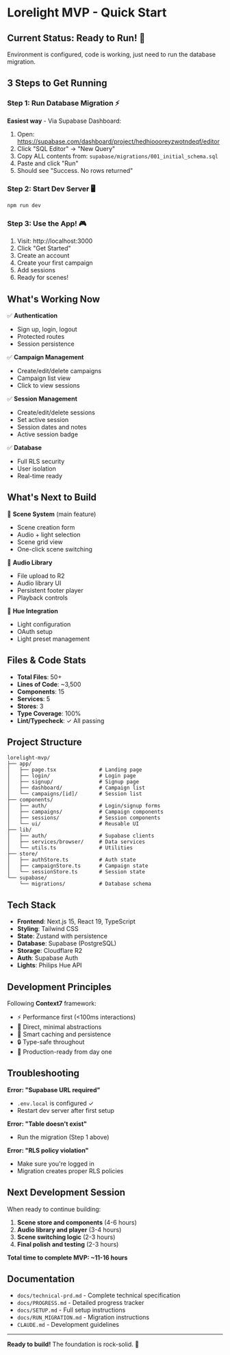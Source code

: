 # Lorelight MVP - Quick Start

## Current Status: Ready to Run! 🚀

Environment is configured, code is working, just need to run the database migration.

## 3 Steps to Get Running

### Step 1: Run Database Migration ⚡

**Easiest way** - Via Supabase Dashboard:

1. Open: https://supabase.com/dashboard/project/hedhioooreyzwotndeqf/editor
2. Click "SQL Editor" → "New Query"
3. Copy ALL contents from: `supabase/migrations/001_initial_schema.sql`
4. Paste and click "Run"
5. Should see "Success. No rows returned"

### Step 2: Start Dev Server 🖥️

```bash
npm run dev
```

### Step 3: Use the App! 🎮

1. Visit: http://localhost:3000
2. Click "Get Started"
3. Create an account
4. Create your first campaign
5. Add sessions
6. Ready for scenes!

## What's Working Now

✅ **Authentication**
- Sign up, login, logout
- Protected routes
- Session persistence

✅ **Campaign Management**
- Create/edit/delete campaigns
- Campaign list view
- Click to view sessions

✅ **Session Management**
- Create/edit/delete sessions
- Set active session
- Session dates and notes
- Active session badge

✅ **Database**
- Full RLS security
- User isolation
- Real-time ready

## What's Next to Build

🚧 **Scene System** (main feature)
- Scene creation form
- Audio + light selection
- Scene grid view
- One-click scene switching

🚧 **Audio Library**
- File upload to R2
- Audio library UI
- Persistent footer player
- Playback controls

🚧 **Hue Integration**
- Light configuration
- OAuth setup
- Light preset management

## Files & Code Stats

- **Total Files**: 50+
- **Lines of Code**: ~3,500
- **Components**: 15
- **Services**: 5
- **Stores**: 3
- **Type Coverage**: 100%
- **Lint/Typecheck**: ✓ All passing

## Project Structure

```
lorelight-mvp/
├── app/
│   ├── page.tsx              # Landing page
│   ├── login/                # Login page
│   ├── signup/               # Signup page
│   ├── dashboard/            # Campaign list
│   └── campaigns/[id]/       # Session list
├── components/
│   ├── auth/                 # Login/signup forms
│   ├── campaigns/            # Campaign components
│   ├── sessions/             # Session components
│   └── ui/                   # Reusable UI
├── lib/
│   ├── auth/                 # Supabase clients
│   ├── services/browser/     # Data services
│   └── utils.ts              # Utilities
├── store/
│   ├── authStore.ts          # Auth state
│   ├── campaignStore.ts      # Campaign state
│   └── sessionStore.ts       # Session state
└── supabase/
    └── migrations/           # Database schema
```

## Tech Stack

- **Frontend**: Next.js 15, React 19, TypeScript
- **Styling**: Tailwind CSS
- **State**: Zustand with persistence
- **Database**: Supabase (PostgreSQL)
- **Storage**: Cloudflare R2
- **Auth**: Supabase Auth
- **Lights**: Philips Hue API

## Development Principles

Following **Context7** framework:
- ⚡ Performance first (<100ms interactions)
- 🎯 Direct, minimal abstractions
- 💾 Smart caching and persistence
- 🔒 Type-safe throughout
- 🧪 Production-ready from day one

## Troubleshooting

**Error: "Supabase URL required"**
- `.env.local` is configured ✓
- Restart dev server after first setup

**Error: "Table doesn't exist"**
- Run the migration (Step 1 above)

**Error: "RLS policy violation"**
- Make sure you're logged in
- Migration creates proper RLS policies

## Next Development Session

When ready to continue building:

1. **Scene store and components** (4-6 hours)
2. **Audio library and player** (3-4 hours)
3. **Scene switching logic** (2-3 hours)
4. **Final polish and testing** (2-3 hours)

**Total time to complete MVP: ~11-16 hours**

## Documentation

- `docs/technical-prd.md` - Complete technical specification
- `docs/PROGRESS.md` - Detailed progress tracker
- `docs/SETUP.md` - Full setup instructions
- `docs/RUN_MIGRATION.md` - Migration instructions
- `CLAUDE.md` - Development guidelines

---

**Ready to build!** The foundation is rock-solid. 🚀